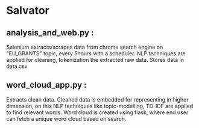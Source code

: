 # Salvator
## analysis_and_web.py : 
Salenium extracts/scrapes data from chrome search engine on "EU_GRANTS" topic, every 5hours with a scheduler.
NLP techniques are applied for cleaning, tokenization the extracted raw data.
Stores data in data.csv
## word_cloud_app.py :
Extracts clean data.
Cleaned data is embedded for representing in higher dimension, on this NLP techniques like topic-modelling, TD-IDF are applied to find relevant words.
Word cloud is created using flask, where end user can fetch a unique word cloud based on search.
